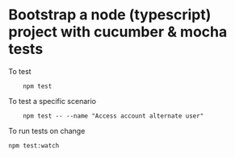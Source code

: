 # Bootstrap a node (typescript) project with  cucumber & mocha tests 

To test 

        npm test
        
To test a specific scenario

        npm test -- --name "Access account alternate user"
        
To run tests on change

    npm test:watch               